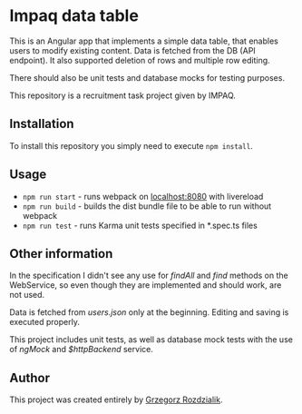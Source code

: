 # Impaq data table #

This is an Angular app that implements a simple data table, that enables users to modify existing content. Data is fetched from the DB (API endpoint).
It also supported deletion of rows and multiple row editing.

There should also be unit tests and database mocks for testing purposes.

This repository is a recruitment task project given by IMPAQ. 

## Installation ##

To install this repository you simply need to execute `npm install`.


## Usage ##

 * `npm run start` - runs webpack on [localhost:8080](http://localhost:8008) with livereload
 * `npm run build` - builds the dist bundle file to be able to run without webpack
 * `npm run test` - runs Karma unit tests specified in \*.spec.ts files
 
## Other information ##

In the specification I didn't see any use for *findAll* and *find* methods on the WebService, so even though they are implemented and should work, are not used.

Data is fetched from *users.json* only at the beginning. Editing and saving is executed properly.

This project includes unit tests, as well as database mock tests with the use of *ngMock* and *$httpBackend* service.


## Author ##

This project was created entirely by [Grzegorz Rozdzialik](http://voreny.bitbucket.org/).